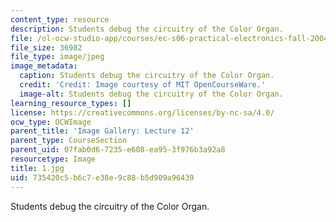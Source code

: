 ```yaml
---
content_type: resource
description: Students debug the circuitry of the Color Organ.
file: /ol-ocw-studio-app/courses/ec-s06-practical-electronics-fall-2004/735420c5b6c7e38e9c88b5d909a96439_1.jpg
file_size: 36982
file_type: image/jpeg
image_metadata:
  caption: Students debug the circuitry of the Color Organ.
  credit: 'Credit: Image courtesy of MIT OpenCourseWare.'
  image-alt: Students debug the circuitry of the Color Organ.
learning_resource_types: []
license: https://creativecommons.org/licenses/by-nc-sa/4.0/
ocw_type: OCWImage
parent_title: 'Image Gallery: Lecture 12'
parent_type: CourseSection
parent_uid: 07fab0d6-7235-e608-ea95-3f976b3a92a8
resourcetype: Image
title: 1.jpg
uid: 735420c5-b6c7-e38e-9c88-b5d909a96439
---
```

Students debug the circuitry of the Color Organ.